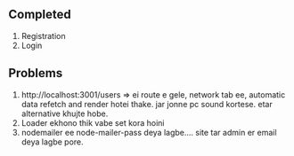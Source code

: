 ## Completed

1. Registration
2. Login
## Problems

1. http://localhost:3001/users => ei route e gele, network tab ee, automatic data refetch and render hotei thake. jar jonne pc sound kortese. etar alternative khujte hobe.
2. Loader ekhono thik vabe set kora hoini
3. nodemailer ee node-mailer-pass deya lagbe.... site tar admin er email deya lagbe pore.